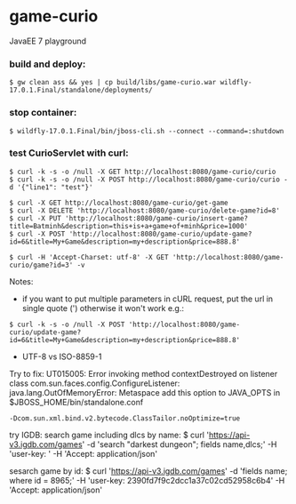 # game-curio
JavaEE 7 playground

### build and deploy:

```
$ gw clean ass && yes | cp build/libs/game-curio.war wildfly-17.0.1.Final/standalone/deployments/
```

### stop container:

```
$ wildfly-17.0.1.Final/bin/jboss-cli.sh --connect --command=:shutdown
```

### test CurioServlet with curl:

```
$ curl -k -s -o /null -X GET http://localhost:8080/game-curio/curio
$ curl -k -s -o /null -X POST http://localhost:8080/game-curio/curio -d '{"line1": "test"}'

$ curl -X GET http://localhost:8080/game-curio/get-game
$ curl -X DELETE 'http://localhost:8080/game-curio/delete-game?id=8'
$ curl -X PUT 'http://localhost:8080/game-curio/insert-game?title=Batminh&description=this+is+a+game+of+minh&price=1000'
$ curl -X POST 'http://localhost:8080/game-curio/update-game?id=6&title=My+Game&description=my+description&price=888.8'

$ curl -H 'Accept-Charset: utf-8' -X GET 'http://localhost:8080/game-curio/game?id=3' -v
```

Notes:
- if you want to put multiple parameters in cURL request, put the url in single quote (') otherwise it won't work
e.g.:
```
$ curl -k -s -o /null -X POST 'http://localhost:8080/game-curio/update-game?id=6&title=My+Game&description=my+description&price=888.8'
```
- UTF-8 vs ISO-8859-1

Try to fix: UT015005: Error invoking method contextDestroyed on listener class com.sun.faces.config.ConfigureListener: java.lang.OutOfMemoryError: Metaspace
add this option to JAVA_OPTS in $JBOSS_HOME/bin/standalone.conf
```
-Dcom.sun.xml.bind.v2.bytecode.ClassTailor.noOptimize=true
```


try IGDB:
search game including dlcs by name:
$ curl 'https://api-v3.igdb.com/games' -d 'search "darkest dungeon"; fields name,dlcs;' -H 'user-key: <KEY>' -H 'Accept: application/json'

sesarch game by id:
$ curl 'https://api-v3.igdb.com/games' -d 'fields name; where id = 8965;' -H 'user-key: 2390fd7f9c2dcc1a37c02cd52958c6b4' -H 'Accept: application/json'
